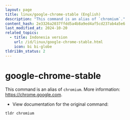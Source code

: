 ```yaml
---
layout: page
title: linux/google-chrome-stable (English)
description: "This command is an alias of `chromium`."
content_hash: 2e3326a2037ffdd5a4b8a9ed4af5cd237ab4a5e6
last_modified_at: 2024-10-20
related_topics:
  - title: Indonesia version
    url: /id/linux/google-chrome-stable.html
    icon: bi bi-globe
tldri18n_status: 2
---
```

# google-chrome-stable

This command is an alias of `chromium`.
More information: <https://chrome.google.com>.

- View documentation for the original command:

`tldr chromium`
